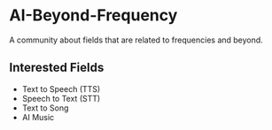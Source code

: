 # AI-Beyond-Frequency
A community about fields that are related to frequencies and beyond.

## Interested Fields
- Text to Speech (TTS)
- Speech to Text (STT)
- Text to Song
- AI Music

